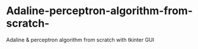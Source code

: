 # Adaline-perceptron-algorithm-from-scratch-
Adaline &amp; perceptron algorithm from scratch with tkinter GUI
